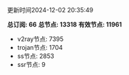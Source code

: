 更新时间2024-12-02 20:35:49

**总订阅: 66**
**总节点: 13318**
**有效节点: 11961**
- v2ray节点: 7395
- trojan节点: 1704
- ss节点: 2853
- ssr节点: 9
